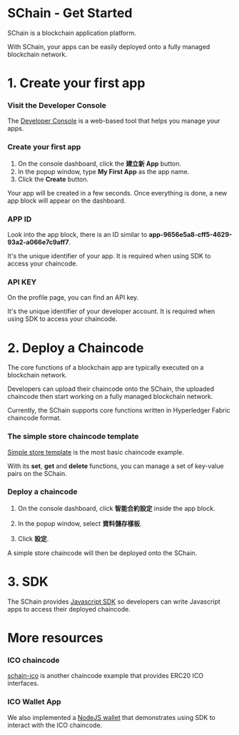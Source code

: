 # SChain - Get Started

SChain is a blockchain application platform.

With SChain, your apps can be easily deployed onto a fully managed blockchain network.

# 1. Create your first app

### Visit the Developer Console

The [Developer Console](http://ec2-13-231-26-144.ap-northeast-1.compute.amazonaws.com/app) is a web-based tool that helps you manage your apps.

### Create your first app

1. On the console dashboard, click the **建立新 App** button.
2. In the popup window, type **My First App** as the app name.
3. Click the **Create** button.

Your app will be created in a few seconds. Once everything is done, a new app block will appear on the dashboard.

### APP ID

Look into the app block, there is an ID similar to **app-9656e5a8-cff5-4629-93a2-a066e7c9aff7**.

It's the unique identifier of your app. It is required when using SDK to access your chaincode.

### API KEY

On the profile page, you can find an API key.

It's the unique identifier of your developer account. It is required when using SDK to access your chaincode.

# 2. Deploy a Chaincode

The core functions of a blockchain app are typically executed on a blockchain network.

Developers can upload their chaincode onto the SChain, the uploaded chaincode then start working on a fully managed blockchain network.

Currently, the SChain supports core functions written in Hyperledger Fabric chaincode format.

### The simple store chaincode template

[Simple store template](https://github.com/issbgkh/simple-store) is the most basic chaincode example.

With its **set**, **get** and **delete** functions, you can manage a set of key-value pairs on the SChain.

### Deploy a chaincode

1. On the console dashboard, click **智能合約設定** inside the app block.

2. In the popup window, select **資料儲存樣板**.

3. Click **設定**.

A simple store chaincode will then be deployed onto the SChain.

# 3. SDK

The SChain provides [Javascript SDK](https://github.com/issbgkh/schain-sdk) so developers can write Javascript apps to access their deployed chaincode.

# More resources

### ICO chaincode

[schain-ico](https://github.com/issbgkh/schain-ico) is another chaincode example that provides ERC20 ICO interfaces.

### ICO Wallet App

We also implemented a [NodeJS wallet](https://github.com/issbgkh/schain-wallet) that demonstrates using SDK to interact with the ICO chaincode.
